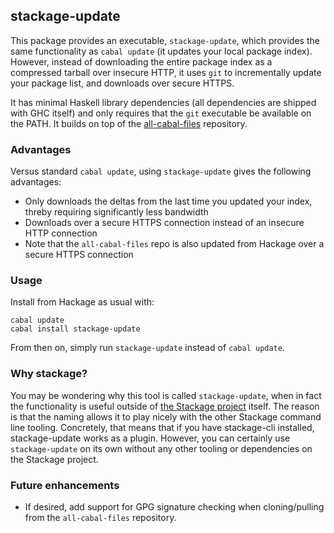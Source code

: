 ## stackage-update

This package provides an executable, `stackage-update`, which provides the same
functionality as `cabal update` (it updates your local package index). However,
instead of downloading the entire package index as a compressed tarball over
insecure HTTP, it uses `git` to incrementally update your package list, and
downloads over secure HTTPS.

It has minimal Haskell library dependencies (all dependencies are shipped with
GHC itself) and only requires that the `git` executable be available on the
PATH. It builds on top of the
[all-cabal-files](https://github.com/commercialhaskell/all-cabal-files)
repository.

### Advantages

Versus standard `cabal update`, using `stackage-update` gives the following advantages:

* Only downloads the deltas from the last time you updated your index, threby requiring significantly less bandwidth
* Downloads over a secure HTTPS connection instead of an insecure HTTP connection
* Note that the `all-cabal-files` repo is also updated from Hackage over a secure HTTPS connection

### Usage

Install from Hackage as usual with:

```
cabal update
cabal install stackage-update
```

From then on, simply run `stackage-update` instead of `cabal update`.

### Why stackage?

You may be wondering why this tool is called `stackage-update`, when in fact
the functionality is useful outside of [the Stackage
project](https://www.stackage.org/) itself. The reason is that the naming
allows it to play nicely with the other Stackage command line tooling.
Concretely, that means that if you have stackage-cli installed, stackage-update
works as a plugin. However, you can certainly use `stackage-update` on its own
without any other tooling or dependencies on the Stackage project.

### Future enhancements

* If desired, add support for GPG signature checking when cloning/pulling from the `all-cabal-files` repository.

